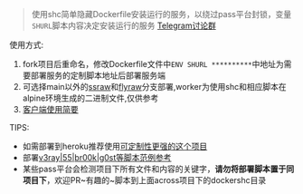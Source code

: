> 使用shc简单隐藏Dockerfile安装运行的服务，以绕过pass平台封锁，变量`SHURL`脚本内容决定安装运行的服务  [Telegram讨论群](https://t.me/starts_sh_group)   
  
使用方式:  
1. fork项目后重命名，修改Dockerfile文件中`ENV SHURL **********`中地址为需要部署服务的定制脚本地址后部署服务端  
2. 可选择main以外的[ssraw](https://github.com/mixool/dockershc/tree/ssraw)和[flyraw](https://github.com/mixool/dockershc/tree/flyraw)分支部署,worker为使用shc和相应脚本在alpine环境生成的二进制文件,仅供参考  
3. [客户端使用简要](https://github.com/mixool/heroku#%E5%AE%A2%E6%88%B7%E7%AB%AF%E4%BD%BF%E7%94%A8%E7%AE%80%E8%A6%81)  
  
TIPS:  
* 如需部署到heroku推荐使用[可定制性更强的这个项目](https://github.com/mixool/heroku)  
* 部署[v3ray|55|br00k|g0st等脚本范例参考](https://github.com/mixool/across/tree/master/dockershc)  
* 某些pass平台会检测项目下所有文件和内容的关键字，**请勿将部署脚本置于同项目下**，欢迎PR~有趣的~脚本到上面across项目下的dockershc目录  
